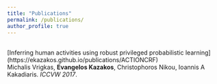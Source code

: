 ```yaml
---
title: "Publications"
permalink: /publications/
author_profile: true
---
```


<br>
[Inferring human activities using robust privileged probabilistic learning](https://ekazakos.github.io/publications/ACTIONCRF)<br> 
Michalis Vrigkas, <b>Evangelos Kazakos</b>, Christophoros Nikou, Ioannis A Kakadiaris.
<i>ICCVW 2017</i>.